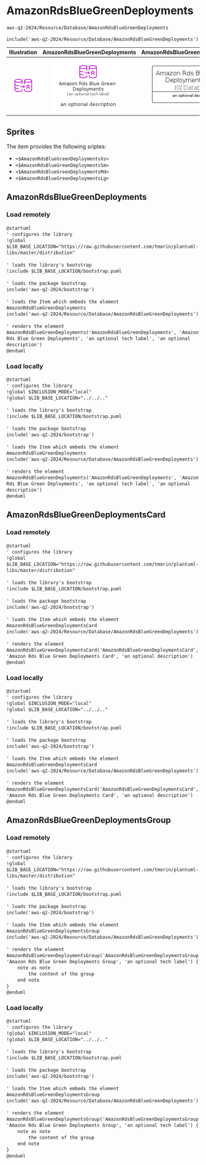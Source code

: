 # AmazonRdsBlueGreenDeployments


```text
aws-q2-2024/Resource/Database/AmazonRdsBlueGreenDeployments
```

```text
include('aws-q2-2024/Resource/Database/AmazonRdsBlueGreenDeployments')
```



| Illustration | AmazonRdsBlueGreenDeployments | AmazonRdsBlueGreenDeploymentsCard | AmazonRdsBlueGreenDeploymentsGroup |
| :---: | :---: | :---: | :---: |
| ![illustration for Illustration](../../../aws-q2-2024/Resource/Database/AmazonRdsBlueGreenDeployments.png) | ![illustration for AmazonRdsBlueGreenDeployments](../../../aws-q2-2024/Resource/Database/AmazonRdsBlueGreenDeployments.Local.png) | ![illustration for AmazonRdsBlueGreenDeploymentsCard](../../../aws-q2-2024/Resource/Database/AmazonRdsBlueGreenDeploymentsCard.Local.png) | ![illustration for AmazonRdsBlueGreenDeploymentsGroup](../../../aws-q2-2024/Resource/Database/AmazonRdsBlueGreenDeploymentsGroup.Local.png) |



## Sprites
The item provides the following sriptes:

- `<$AmazonRdsBlueGreenDeploymentsXs>`
- `<$AmazonRdsBlueGreenDeploymentsSm>`
- `<$AmazonRdsBlueGreenDeploymentsMd>`
- `<$AmazonRdsBlueGreenDeploymentsLg>`





## AmazonRdsBlueGreenDeployments

### Load remotely
```plantuml
@startuml
' configures the library
!global $LIB_BASE_LOCATION="https://raw.githubusercontent.com/tmorin/plantuml-libs/master/distribution"

' loads the library's bootstrap
!include $LIB_BASE_LOCATION/bootstrap.puml

' loads the package bootstrap
include('aws-q2-2024/bootstrap')

' loads the Item which embeds the element AmazonRdsBlueGreenDeployments
include('aws-q2-2024/Resource/Database/AmazonRdsBlueGreenDeployments')

' renders the element
AmazonRdsBlueGreenDeployments('AmazonRdsBlueGreenDeployments', 'Amazon Rds Blue Green Deployments', 'an optional tech label', 'an optional description')
@enduml
```

### Load locally
```plantuml
@startuml
' configures the library
!global $INCLUSION_MODE="local"
!global $LIB_BASE_LOCATION="../../.."

' loads the library's bootstrap
!include $LIB_BASE_LOCATION/bootstrap.puml

' loads the package bootstrap
include('aws-q2-2024/bootstrap')

' loads the Item which embeds the element AmazonRdsBlueGreenDeployments
include('aws-q2-2024/Resource/Database/AmazonRdsBlueGreenDeployments')

' renders the element
AmazonRdsBlueGreenDeployments('AmazonRdsBlueGreenDeployments', 'Amazon Rds Blue Green Deployments', 'an optional tech label', 'an optional description')
@enduml
```

## AmazonRdsBlueGreenDeploymentsCard

### Load remotely
```plantuml
@startuml
' configures the library
!global $LIB_BASE_LOCATION="https://raw.githubusercontent.com/tmorin/plantuml-libs/master/distribution"

' loads the library's bootstrap
!include $LIB_BASE_LOCATION/bootstrap.puml

' loads the package bootstrap
include('aws-q2-2024/bootstrap')

' loads the Item which embeds the element AmazonRdsBlueGreenDeploymentsCard
include('aws-q2-2024/Resource/Database/AmazonRdsBlueGreenDeployments')

' renders the element
AmazonRdsBlueGreenDeploymentsCard('AmazonRdsBlueGreenDeploymentsCard', 'Amazon Rds Blue Green Deployments Card', 'an optional description')
@enduml
```

### Load locally
```plantuml
@startuml
' configures the library
!global $INCLUSION_MODE="local"
!global $LIB_BASE_LOCATION="../../.."

' loads the library's bootstrap
!include $LIB_BASE_LOCATION/bootstrap.puml

' loads the package bootstrap
include('aws-q2-2024/bootstrap')

' loads the Item which embeds the element AmazonRdsBlueGreenDeploymentsCard
include('aws-q2-2024/Resource/Database/AmazonRdsBlueGreenDeployments')

' renders the element
AmazonRdsBlueGreenDeploymentsCard('AmazonRdsBlueGreenDeploymentsCard', 'Amazon Rds Blue Green Deployments Card', 'an optional description')
@enduml
```

## AmazonRdsBlueGreenDeploymentsGroup

### Load remotely
```plantuml
@startuml
' configures the library
!global $LIB_BASE_LOCATION="https://raw.githubusercontent.com/tmorin/plantuml-libs/master/distribution"

' loads the library's bootstrap
!include $LIB_BASE_LOCATION/bootstrap.puml

' loads the package bootstrap
include('aws-q2-2024/bootstrap')

' loads the Item which embeds the element AmazonRdsBlueGreenDeploymentsGroup
include('aws-q2-2024/Resource/Database/AmazonRdsBlueGreenDeployments')

' renders the element
AmazonRdsBlueGreenDeploymentsGroup('AmazonRdsBlueGreenDeploymentsGroup', 'Amazon Rds Blue Green Deployments Group', 'an optional tech label') {
    note as note
        the content of the group
    end note
}
@enduml
```

### Load locally
```plantuml
@startuml
' configures the library
!global $INCLUSION_MODE="local"
!global $LIB_BASE_LOCATION="../../.."

' loads the library's bootstrap
!include $LIB_BASE_LOCATION/bootstrap.puml

' loads the package bootstrap
include('aws-q2-2024/bootstrap')

' loads the Item which embeds the element AmazonRdsBlueGreenDeploymentsGroup
include('aws-q2-2024/Resource/Database/AmazonRdsBlueGreenDeployments')

' renders the element
AmazonRdsBlueGreenDeploymentsGroup('AmazonRdsBlueGreenDeploymentsGroup', 'Amazon Rds Blue Green Deployments Group', 'an optional tech label') {
    note as note
        the content of the group
    end note
}
@enduml
```

